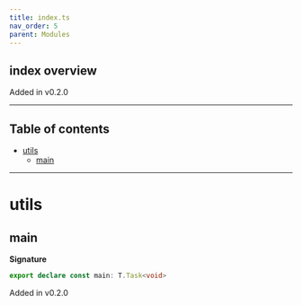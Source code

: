 ```yaml
---
title: index.ts
nav_order: 5
parent: Modules
---
```


## index overview

Added in v0.2.0

---

<h2 class="text-delta">Table of contents</h2>

- [utils](#utils)
  - [main](#main)

---

# utils

## main

**Signature**

```ts
export declare const main: T.Task<void>
```

Added in v0.2.0
